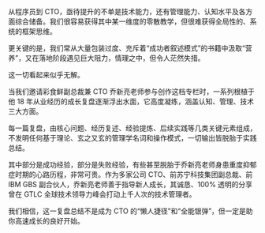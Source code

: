 从程序员到 CTO，亟待提升的不单是技术能力，还有管理能力、认知水平及各方面综合储备。我们很容易获得其中某一维度的零散教学，但很难获得全局性的、系统的框架思维。

更关键的是，我们常从大量包装过度、充斥着“成功者叙述模式”的书籍中汲取“营养”，又在落地阶段遇见巨大阻力，情理之中，但令人茫然失措。

这一切看起来似乎无解。

当我们邀请彩食鲜副总裁兼 CTO 乔新亮老师参与创作这档专栏时，一系列根植于他 18 年从业经历的成长复盘逐渐浮出水面，它高度凝练，涵盖认知、管理、技术三大方面。

每一篇复盘，由核心问题、经历复述、经验提炼、后续实践等几类关键元素组成，不发明任何基于理论、玄之又玄的管理学名词和操作模式，一切输出皆脱胎于实践总结。

其中部分是成功经验，部分是失败经验，有些甚至脱胎于乔新亮老师身患重度抑郁症时期的心路历程，非常可贵。作为多家公司 CTO、前苏宁科技集团副总裁、前 IBM GBS 副合伙人，乔新亮老师善于指导新人成长，其诚恳、100% 透明的分享曾在 GTLC 全球技术领导力峰会打动上千人次的技术管理者。

我们相信，这一复盘总结不是成为 CTO 的“懒人捷径”和“全能银弹”，但一定是助你高速成长的良好开始。
